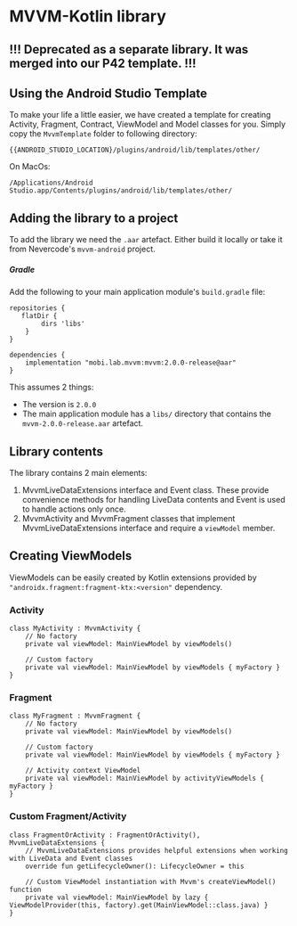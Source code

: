 # MVVM-Kotlin library

## !!! Deprecated as a separate library. It was merged into our P42 template. !!!

## Using the Android Studio Template

To make your life a little easier, we have created a template for creating Activity, Fragment, Contract, ViewModel and Model classes for you.
Simply copy the ``MvvmTemplate`` folder to following directory:

```
{{ANDROID_STUDIO_LOCATION}/plugins/android/lib/templates/other/
```

On MacOs:

```
/Applications/Android Studio.app/Contents/plugins/android/lib/templates/other/
```

## Adding the library to a project

To add the library we need the `.aar` artefact. Either build it locally or take it from Nevercode's `mvvm-android` project.

##### Gradle

Add the following to your main application module's `build.gradle` file:

```
repositories {
   flatDir {
        dirs 'libs'
    }
}

dependencies {
    implementation "mobi.lab.mvvm:mvvm:2.0.0-release@aar"
}
```

This assumes 2 things:
* The version is `2.0.0`
* The main application module has a `libs/` directory that contains the `mvvm-2.0.0-release.aar` artefact.

## Library contents
The library contains 2 main elements:

1. MvvmLiveDataExtensions interface and Event class. These provide convenience methods for handling LiveData contents and
Event is used to handle actions only once.
2. MvvmActivity and MvvmFragment classes that implement MvvmLiveDataExtensions interface and require a `viewModel` member.


## Creating ViewModels

ViewModels can be easily created by Kotlin extensions provided by `"androidx.fragment:fragment-ktx:<version"` dependency.


### Activity
```
class MyActivity : MvvmActivity {
    // No factory
    private val viewModel: MainViewModel by viewModels()

    // Custom factory
    private val viewModel: MainViewModel by viewModels { myFactory }
}
```

### Fragment
```
class MyFragment : MvvmFragment {
    // No factory
    private val viewModel: MainViewModel by viewModels()

    // Custom factory
    private val viewModel: MainViewModel by viewModels { myFactory }

    // Activity context ViewModel
    private val viewModel: MainViewModel by activityViewModels { myFactory }
}
```

### Custom Fragment/Activity
```
class FragmentOrActivity : FragmentOrActivity(), MvvmLiveDataExtensions {
    // MvvmLiveDataExtensions provides helpful extensions when working with LiveData and Event classes
    override fun getLifecycleOwner(): LifecycleOwner = this

    // Custom ViewModel instantiation with Mvvm's createViewModel() function
    private val viewModel: MainViewModel by lazy { ViewModelProvider(this, factory).get(MainViewModel::class.java) }
}
```
